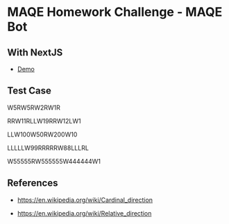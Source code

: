 # MAQE Homework Challenge - MAQE Bot

## With NextJS
* [Demo](https://maqe-bot-next-js.vercel.app/)

## Test Case
W5RW5RW2RW1R

RRW11RLLW19RRW12LW1

LLW100W50RW200W10

LLLLLW99RRRRRW88LLLRL

W55555RW555555W444444W1

## References

- https://en.wikipedia.org/wiki/Cardinal_direction

- https://en.wikipedia.org/wiki/Relative_direction